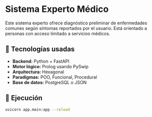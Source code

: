 # Sistema Experto Médico

Este sistema experto ofrece diagnóstico preliminar de enfermedades comunes según síntomas reportados por el usuario. Está orientado a personas con acceso limitado a servicios médicos.

## 🧠 Tecnologías usadas

- **Backend:** Python + FastAPI
- **Motor lógico:** Prolog usando PySwip
- **Arquitectura:** Hexagonal
- **Paradigmas:** POO, Funcional, Procedural
- **Base de datos:** PostgreSQL o JSON

## 🚀 Ejecución

```bash
uvicorn app.main:app --reload
